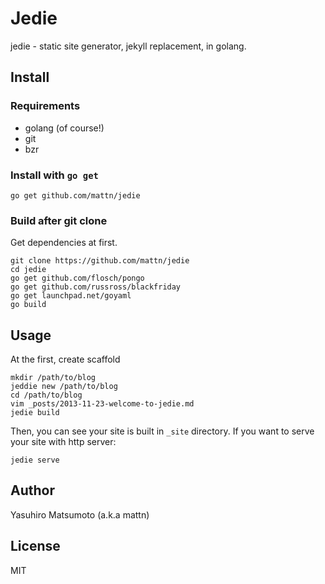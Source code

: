 # Jedie

jedie - static site generator, jekyll replacement, in golang.

## Install


### Requirements

*   golang (of course!)
*   git
*   bzr

### Install with `go get`

```
go get github.com/mattn/jedie
```

### Build after git clone

Get dependencies at first.

```
git clone https://github.com/mattn/jedie
cd jedie
go get github.com/flosch/pongo
go get github.com/russross/blackfriday
go get launchpad.net/goyaml
go build
```

## Usage

At the first, create scaffold

```
mkdir /path/to/blog
jeddie new /path/to/blog
cd /path/to/blog
vim _posts/2013-11-23-welcome-to-jedie.md
jedie build
```

Then, you can see your site is built in `_site` directory.
If you want to serve your site with http server:

```
jedie serve
```

## Author

Yasuhiro Matsumoto (a.k.a mattn)

## License

MIT
